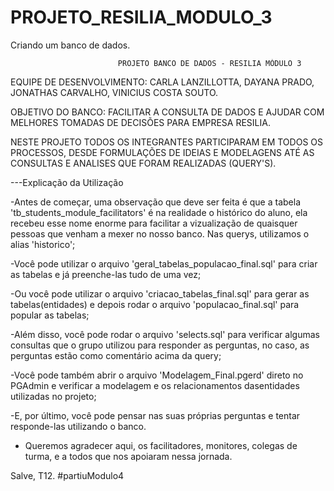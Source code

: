 # PROJETO_RESILIA_MODULO_3
Criando um banco de dados.

                            PROJETO BANCO DE DADOS - RESILIA MÓDULO 3

EQUIPE DE DESENVOLVIMENTO: CARLA LANZILLOTTA, DAYANA PRADO, JONATHAS CARVALHO, VINICIUS COSTA SOUTO.

OBJETIVO DO BANCO: FACILITAR A CONSULTA DE DADOS E AJUDAR COM MELHORES TOMADAS DE DECISÕES PARA EMPRESA RESILIA.


NESTE PROJETO TODOS OS INTEGRANTES PARTICIPARAM EM TODOS OS PROCESSOS,  DESDE FORMULAÇÕES DE IDEIAS E MODELAGENS ATÉ AS CONSULTAS E ANALISES QUE FORAM REALIZADAS (QUERY'S).


---Explicação da Utilização

-Antes de começar, uma observação que deve ser feita é que a tabela 'tb_students_module_facilitators' é na realidade o histórico do aluno, ela recebeu esse nome enorme para facilitar a vizualização de quaisquer pessoas que venham a mexer no nosso banco. Nas querys, utilizamos o alias 'historico';

-Você pode utilizar o arquivo 'geral_tabelas_populacao_final.sql' para criar as tabelas e já preenche-las tudo de uma vez;

-Ou você pode utilizar o arquivo 'criacao_tabelas_final.sql' para gerar as tabelas(entidades) e depois rodar o arquivo 'populacao_final.sql' para popular as tabelas;

-Além disso, você pode rodar o arquivo 'selects.sql' para verificar algumas consultas que o grupo utilizou para responder as perguntas, no caso, as perguntas estão como comentário acima da query;

-Você pode também abrir o arquivo 'Modelagem_Final.pgerd' direto no PGAdmin e verificar a modelagem e os relacionamentos dasentidades utilizadas no projeto;

-E, por último, você pode pensar nas suas próprias perguntas e tentar responde-las utilizando o banco.


* Queremos agradecer aqui, os facilitadores, monitores, colegas de turma, e a todos que nos apoiaram nessa jornada.

Salve, T12. #partiuModulo4